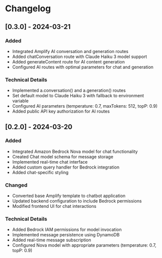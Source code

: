 # Changelog

## [0.3.0] - 2024-03-21

### Added
- Integrated Amplify AI conversation and generation routes
- Added chatConversation route with Claude Haiku 3 model support
- Added generateContent route for AI content generation
- Configured AI routes with optimal parameters for chat and generation

### Technical Details
- Implemented a.conversation() and a.generation() routes
- Set default model to Claude Haiku 3 with fallback to environment variable
- Configured AI parameters (temperature: 0.7, maxTokens: 512, topP: 0.9)
- Added public API key authorization for AI routes

## [0.2.0] - 2024-03-20

### Added
- Integrated Amazon Bedrock Nova model for chat functionality
- Created Chat model schema for message storage
- Implemented real-time chat interface
- Added custom query handler for Bedrock integration
- Added chat-specific styling

### Changed
- Converted base Amplify template to chatbot application
- Updated backend configuration to include Bedrock permissions
- Modified frontend UI for chat interactions

### Technical Details
- Added Bedrock IAM permissions for model invocation
- Implemented message persistence using DynamoDB
- Added real-time message subscription
- Configured Nova model with appropriate parameters (temperature: 0.7, topP: 0.9) 